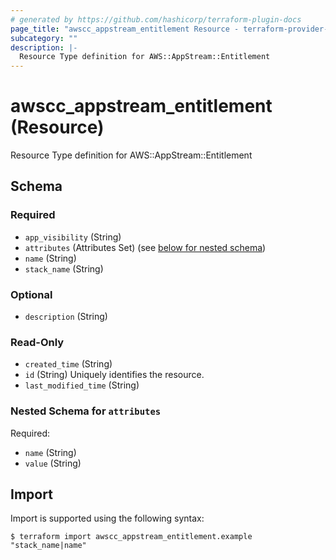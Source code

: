 ```yaml
---
# generated by https://github.com/hashicorp/terraform-plugin-docs
page_title: "awscc_appstream_entitlement Resource - terraform-provider-awscc"
subcategory: ""
description: |-
  Resource Type definition for AWS::AppStream::Entitlement
---
```


# awscc_appstream_entitlement (Resource)

Resource Type definition for AWS::AppStream::Entitlement



<!-- schema generated by tfplugindocs -->
## Schema

### Required

- `app_visibility` (String)
- `attributes` (Attributes Set) (see [below for nested schema](#nestedatt--attributes))
- `name` (String)
- `stack_name` (String)

### Optional

- `description` (String)

### Read-Only

- `created_time` (String)
- `id` (String) Uniquely identifies the resource.
- `last_modified_time` (String)

<a id="nestedatt--attributes"></a>
### Nested Schema for `attributes`

Required:

- `name` (String)
- `value` (String)

## Import

Import is supported using the following syntax:

```shell
$ terraform import awscc_appstream_entitlement.example "stack_name|name"
```
